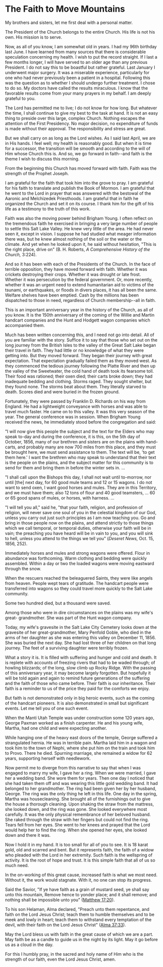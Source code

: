# The Faith to Move Mountains

My brothers and sisters, let me first deal with a personal matter.

The President of the Church belongs to the entire Church. His life is not his
own. His mission is to serve.

Now, as all of you know, I am somewhat old in years. I had my 96th birthday
last June. I have learned from many sources that there is considerable
speculation concerning my health. I wish to put the record straight. If I last
a few months longer, I will have served to an older age than any previous
President. I do not say this to be boastful but rather grateful. Last January
I underwent major surgery. It was a miserable experience, particularly for one
who had never previously been a patient in a hospital. Following this was the
question as to whether I should undergo further treatment. I chose to do so.
My doctors have called the results miraculous. I know that the favorable
results come from your many prayers in my behalf. I am deeply grateful to you.

The Lord has permitted me to live; I do not know for how long. But whatever
the time, I shall continue to give my best to the task at hand. It is not an
easy thing to preside over this large, complex Church. Nothing escapes the
attention of the First Presidency. No major decision, no expenditure of funds
is made without their approval. The responsibility and stress are great.

But we shall carry on as long as the Lord wishes. As I said last April, we are
in His hands. I feel well; my health is reasonably good. But when it is time
for a successor, the transition will be smooth and according to the will of
Him whose Church this is. And so, we go forward in faith--and faith is the
theme I wish to discuss this morning.

From the beginning this Church has moved forward with faith. Faith was the
strength of the Prophet Joseph.

I am grateful for the faith that took him into the grove to pray. I am
grateful for his faith to translate and publish the Book of Mormon. I am
grateful that he went to the Lord in prayer that was answered with the
bestowal of the Aaronic and Melchizedek Priesthoods. I am grateful that in
faith he organized the Church and set it on its course. I thank him for the
gift of his life as a testimony to the truth of this work.

Faith was also the moving power behind Brigham Young. I often reflect on the
tremendous faith he exercised in bringing a very large number of people to
settle this Salt Lake Valley. He knew very little of the area. He had never
seen it, except in vision. I suppose he had studied what meager information
there was, but he knew almost nothing of the soil or the water or the climate.
And yet when he looked upon it, he said without hesitation, "This is the right
place, drive on" (B. H. Roberts, _A Comprehensive History of the Church,_
3:224).

And so it has been with each of the Presidents of the Church. In the face of
terrible opposition, they have moved forward with faith. Whether it was
crickets destroying their crops. Whether it was drought or late frost. Whether
it was persecution by the federal government. Or, more recently, whether it
was an urgent need to extend humanitarian aid to victims of the tsunami, or
earthquakes, or floods in divers places, it has all been the same. Welfare
shelves have been emptied. Cash by the millions has been dispatched to those
in need, regardless of Church membership--all in faith.

This is an important anniversary year in the history of the Church, as all of
you know. It is the 150th anniversary of the coming of the Willie and Martin
handcart companies and the Hunt and Hodgett wagon companies which accompanied
them.

Much has been written concerning this, and I need not go into detail. All of
you are familiar with the story. Suffice it to say that those who set out on
the long journey from the British Isles to the valley of the Great Salt Lake
began their travel in faith. They had little or no knowledge of what they were
getting into. But they moved forward. They began their journey with great
expectation. That expectation gradually failed them as they moved west. As
they commenced the tedious journey following the Platte River and then up the
valley of the Sweetwater, the cold hand of death took its fearsome toll. Their
food was rationed; their oxen died; their carts broke down; they had
inadequate bedding and clothing. Storms raged. They sought shelter, but they
found none. The storms beat about them. They literally starved to death.
Scores died and were buried in the frozen ground.

Fortunately, they were passed by Franklin D. Richards on his way from England.
He had a lightweight conveyance with horses and was able to travel much
faster. He came on to this valley. It was this very season of the year. The
general conference was in session. When Brigham Young received the news, he
immediately stood before the congregation and said:

"I will now give this people the subject and the text for the Elders who may
speak to-day and during the conference, it is this, on the 5th day of October,
1856, many of our brethren and sisters are on the plains with hand-carts, and
probably many are now 700 miles from this place, and they must be brought
here, we must send assistance to them. The text will be, 'to get them here.' I
want the brethren who may speak to understand that their text is the people on
the plains, and the subject matter for this community is to send for them and
bring them in before the winter sets in. ...

"I shall call upon the Bishops this day, I shall not wait until to-morrow, nor
until [the] next day, for 60 good mule teams and 12 or 15 wagons. I do not
want to send oxen, I want good horses and mules. They are in this Territory,
and we must have them; also 12 tons of flour and 40 good teamsters, ... 60 or 65
good spans of mules, or horses, with harness. ...

"I will tell you all," said he, "that your faith, religion, and profession of
religion, will never save one soul of you in the celestial kingdom of our God,
unless you carry out just such principles as I am now teaching you. Go and
bring in those people now on the plains, and attend strictly to those things
which we call temporal, or temporal duties, otherwise your faith will be in
vain; the preaching you have heard will be in vain to you, and you will sink
to hell, unless you attend to the things we tell you" (_Deseret News,_ Oct.
15, 1856, 252).

Immediately horses and mules and strong wagons were offered. Flour in
abundance was forthcoming. Warm clothing and bedding were quickly assembled.
Within a day or two the loaded wagons were moving eastward through the snow.

When the rescuers reached the beleaguered Saints, they were like angels from
heaven. People wept tears of gratitude. The handcart people were transferred
into wagons so they could travel more quickly to the Salt Lake community.

Some two hundred died, but a thousand were saved.

Among those who were in dire circumstances on the plains was my wife's great-
grandmother. She was part of the Hunt wagon company.

Today, my wife's gravesite in the Salt Lake City Cemetery looks down at the
gravesite of her great-grandmother, Mary Penfold Goble, who died in the arms
of her daughter as she was entering this valley on December 11, 1856. She was
buried the next day. She had lost three of her children on that long journey.
The feet of a surviving daughter were terribly frozen.

What a story it is. It is filled with suffering and hunger and cold and death.
It is replete with accounts of freezing rivers that had to be waded through;
of howling blizzards; of the long, slow climb up Rocky Ridge. With the passing
of this anniversary year, it may become largely forgotten. But hopefully it
will be told again and again to remind future generations of the suffering and
the faith of those who came before. Their faith is our inheritance. Their
faith is a reminder to us of the price they paid for the comforts we enjoy.

But faith is not demonstrated only in big heroic events, such as the coming of
the handcart pioneers. It is also demonstrated in small but significant
events. Let me tell you of one such event.

When the Manti Utah Temple was under construction some 120 years ago, George
Paxman worked as a finish carpenter. He and his young wife, Martha, had one
child and were expecting another.

While hanging one of the heavy east doors of the temple, George suffered a
strangulated hernia. He was in terrible pain. Martha laid him in a wagon and
took him to the town of Nephi, where she put him on the train and took him to
Provo. There he died. Spurning marriage, she remained a widow for 62 years,
supporting herself with needlework.

Now permit me to diverge from this narrative to say that when I was engaged to
marry my wife, I gave her a ring. When we were married, I gave her a wedding
band. She wore them for years. Then one day I noticed that she had taken them
off and was wearing this little gold wedding band. It had belonged to her
grandmother. The ring had been given her by her husband, George. The ring was
the only thing he left in this life. One day in the spring, Martha was
housecleaning. She brought all of the furnishings out to give the house a
thorough cleaning. Upon shaking the straw from the mattress, she looked down,
and the ring was gone. She looked everywhere most carefully. It was the only
physical remembrance of her beloved husband. She raked through the straw with
her fingers but could not find the ring. Tears fell from her eyes. She went to
her knees and prayed that the Lord would help her to find the ring. When she
opened her eyes, she looked down and there it was.

Now I hold it in my hand. It is too small for all of you to see. It is 18
karat gold, old and scarred and bent. But it represents faith, the faith of a
widow who pleaded with the Lord in her extremity. Such faith is the wellspring
of activity. It is the root of hope and trust. It is this simple faith that
all of us so much need.

In the on-working of this great cause, increased faith is what we most need.
Without it, the work would stagnate. With it, no one can stop its progress.

Said the Savior, "If ye have faith as a grain of mustard seed, ye shall say
unto this mountain, Remove hence to yonder place; and it shall remove; and
nothing shall be impossible unto you" ([Matthew
17:20](https://www.lds.org/scriptures/nt/matt/17.20?lang=eng#19)).

To his son Helaman, Alma declared, "Preach unto them repentance, and faith on
the Lord Jesus Christ; teach them to humble themselves and to be meek and
lowly in heart; teach them to withstand every temptation of the devil, with
their faith on the Lord Jesus Christ" ([Alma
37:33](https://www.lds.org/scriptures/bofm/alma/37.33?lang=eng#32)).

May the Lord bless us with faith in the great cause of which we are a part.
May faith be as a candle to guide us in the night by its light. May it go
before us as a cloud in the day.

For this I humbly pray, in the sacred and holy name of Him who is the strength
of our faith, even the Lord Jesus Christ, amen.

